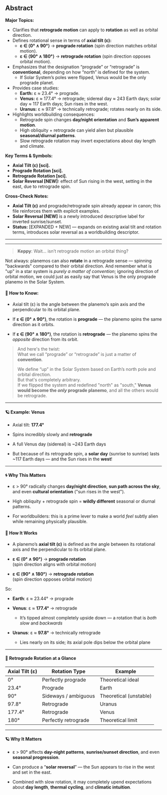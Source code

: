 
## Abstract  
**Major Topics:**  
- Clarifies that **retrograde motion** can apply to **rotation** as well as orbital direction.  
- Defines rotational sense in terms of **axial tilt (ε):**  
  - **ε ∈ ⟨0° ∧ 90°⟩** → **prograde rotation** (spin direction matches orbital motion).  
  - **ε ∈ ⟨90° ∧ 180°⟩** → **retrograde rotation** (spin direction opposes orbital motion).  
- Emphasizes that the designation “prograde” or “retrograde” is **conventional**, depending on how “north” is defined for the system.  
  - If Solar System’s poles were flipped, Venus would be the only prograde planet.  
- Provides case studies:  
  - **Earth:** ε ≈ 23.4° → prograde.  
  - **Venus:** ε ≈ 177.4° → retrograde; sidereal day ≈ 243 Earth days; solar day ≈ 117 Earth days; Sun rises in the west.  
  - **Uranus:** ε ≈ 97.8° → technically retrograde; rotates nearly on its side.  
- Highlights worldbuilding consequences:  
  - Retrograde spin changes **day/night orientation** and **Sun’s apparent motion**.  
  - High obliquity + retrograde can yield alien but plausible **seasonal/diurnal patterns**.  
  - Slow retrograde rotation may invert expectations about day length and climate.  

**Key Terms & Symbols:**  
- **Axial Tilt (ε) [sci].**  
- **Prograde Rotation [sci].**  
- **Retrograde Rotation [sci].**  
- **Solar Reversal [NEW]:** effect of Sun rising in the west, setting in the east, due to retrograde spin.  

**Cross-Check Notes:**  
- **Axial Tilt (ε)** and prograde/retrograde spin already appear in canon; this file reinforces them with explicit examples.  
- **Solar Reversal [NEW]** is a newly introduced descriptive label for inverted sunrise/sunset.  
- **Status:** [EXPANDED + NEW] — expands on existing axial tilt and rotation terms, introduces solar reversal as a worldbuilding descriptor.  
---
---



> **Keppy**: Wait… isn’t retrograde motion an orbital thing?  

Not always: planemos can also **rotate** in a retrograde sense — spinning "backwards" compared to their orbital direction.  And remember what is "up" in a star system is _purely a matter of convention_; ignoring direction of orbital motion, we could just as easily say that Venus is the only prograde planemo in the Solar System.

#### 🧭 How to Know:

- Axial tilt (ε) is the angle between the planemo’s spin axis and the perpendicular to its orbital plane.
    
- If **ε ∈ ⟨0° ∧ 90°⟩**, the rotation is **prograde** — the planemo spins the same direction as it orbits.
    
- If **ε ∈ ⟨90° ∧ 180°⟩**, the rotation is **retrograde** — the planemo spins the _opposite_ direction from its orbit.
    

> And here's the twist:  
> What we call “prograde” or “retrograde” is just a matter of **convention**.
> 
> We define “up” in the Solar System based on Earth’s north pole and orbital direction.  
> But that's completely arbitrary.  
> If we flipped the system and redefined "north" as "south," **Venus would become the _only_ prograde planemo**, and all the others would be retrograde.

---

#### 🪐 Example: Venus

- Axial tilt: **177.4°**
    
- Spins incredibly slowly and **retrograde**
    
- A full Venus day (sidereal) is ~243 Earth days
    
- But because of its retrograde spin, a **solar day** (sunrise to sunrise) lasts ~117 Earth days — and the Sun rises in the **west**!
    

---

#### 🌀 Why This Matters

- ε > 90° radically changes **day/night direction**, **sun path across the sky**, and even **cultural orientation** ("sun rises in the west").
    
- High obliquity + retrograde spin = **wildly different** seasonal or diurnal patterns.
    
- For worldbuilders: this is a prime lever to make a world _feel_ subtly alien while remaining physically plausible.

#### 🧭 **How It Works**

- A planemo’s **axial tilt (ε)** is defined as the angle between its rotational axis and the perpendicular to its orbital plane.
    
- **ε ∈ ⟨0° ∧ 90°⟩** → **prograde rotation**  
    (spin direction aligns with orbital motion)
    
- **ε ∈ ⟨90° ∧ 180°⟩** → **retrograde rotation**  
    (spin direction opposes orbital motion)
    

So:

- **Earth**: ε ≈ 23.44° → prograde
    
- **Venus**: ε ≈ **177.4°** → retrograde
    
    - It’s tipped almost completely upside down — a rotation that is _both slow_ and _backwards_
        
- **Uranus**: ε ≈ **97.8°** → technically retrograde
    
    - Lies nearly on its side; its axial pole dips below the orbital plane
        

---

#### 📌 **Retrograde Rotation at a Glance**

|**Axial Tilt (ε)**|**Rotation Type**|**Example**|
|---|---|---|
|0°|Perfectly prograde|Theoretical ideal|
|23.4°|Prograde|Earth|
|90°|Sideways / ambiguous|Theoretical (unstable)|
|97.8°|Retrograde|Uranus|
|177.4°|Retrograde|Venus|
|180°|Perfectly retrograde|Theoretical limit|

---

#### 🪐 **Why It Matters**

- ε > 90° affects **day-night patterns**, **sunrise/sunset direction**, and even **seasonal progression**.
    
- Can produce a “**solar reversal**” — the Sun appears to rise in the west and set in the east.
    
- Combined with slow rotation, it may completely upend expectations about **day length**, **thermal cycling**, and **climatic intuition**.